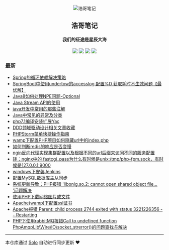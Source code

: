 <p align="center"><img alt="浩哥笔记" src="https://cdn.jsdelivr.net/gh/barryzpc/pic-repo/my-blog/img/barry.png"></p><h2 align="center">
浩哥笔记
</h2>

<h4 align="center">我们的征途是星辰大海</h4>
<p align="center"><a title="浩哥笔记" target="_blank" href="https://github.com/barryzpc/solo-blog"><img src="https://img.shields.io/github/last-commit/barryzpc/solo-blog.svg?style=flat-square&color=FF9900"></a>
<a title="GitHub repo size in bytes" target="_blank" href="https://github.com/barryzpc/solo-blog"><img src="https://img.shields.io/github/repo-size/barryzpc/solo-blog.svg?style=flat-square"></a>
<a title="Solo Version" target="_blank" href="https://github.com/88250/solo/releases"><img src="https://img.shields.io/badge/solo-4.4.0-f1e05a.svg?style=flat-square&color=blueviolet"></a>
<a title="Hits" target="_blank" href="https://github.com/88250/hits"><img src="https://hits.b3log.org/barryzpc/solo-blog.svg"></a></p>

### 最新

* [Spring的循环依赖解决策略](https://myblog.zhengpc.com/articles/2024/04/14/1713098770442.html)
* [SpringBoot中使用undertow的accesslog 配置%D 获取耗时不生效问题【最优解】](https://myblog.zhengpc.com/articles/2023/11/22/1700621273810.html)
* [Java8如何处理NPE问题-Optional](https://myblog.zhengpc.com/articles/2023/09/19/1695088524727.html)
* [Java Stream API的使用](https://myblog.zhengpc.com/articles/2023/09/17/1694954238502.html)
* [java开发中常用的那些注解](https://myblog.zhengpc.com/articles/2023/04/13/1681358172194.html)
* [Java中常见的异常及分类](https://myblog.zhengpc.com/articles/2022/12/01/1669880943618.html)
* [php7.1编译安装扩展Yac](https://myblog.zhengpc.com/articles/2022/07/13/1657681076161.html)
* [DDD领域驱动设计相关文章收藏](https://myblog.zhengpc.com/articles/2022/07/12/1657594193348.html)
* [PHPStorm菜单快捷操作指南](https://myblog.zhengpc.com/articles/2021/09/05/1630851971940.html)
* [wamp下配置PHP项目如何隐藏url中的index.php](https://myblog.zhengpc.com/articles/2021/03/24/1616573872192.html)
* [如何判断redis的响应是否变慢](https://myblog.zhengpc.com/articles/2020/12/08/1607392229857.html)
* [ngin反向代理实现集群配置以及根据不同的url后缀来访问不同的服务配置](https://myblog.zhengpc.com/articles/2020/12/04/1607013142180.html)
* [转：nginx中的 fastcgi_pass为什么有时候是unix:/tmp/php-fpm.sock，有时候是127.0.0.1:9000](https://myblog.zhengpc.com/articles/2020/11/26/1606355061499.html)
* [windows下安装Jenkins](https://myblog.zhengpc.com/articles/2020/11/23/1606127171977.html)
* [配置MySQL数据库主从同步](https://myblog.zhengpc.com/articles/2020/11/18/1605694234803.html)
* [系统更新导致：PHP报错 'libonig.so.2: cannot open shared object file... '问题解决](https://myblog.zhengpc.com/articles/2020/08/27/1598522167215.html)
* [使用PHP下载网络图片或文件](https://myblog.zhengpc.com/articles/2020/08/12/1597218334271.html)
* [Apache(wamp)下配置ssl证书](https://myblog.zhengpc.com/articles/2020/08/04/1596512458890.html)
* [Apache报错 Parent: child process 2744 exited with status 3221226356 -- Restarting](https://myblog.zhengpc.com/articles/2020/08/04/1596509366225.html)
* [PHP下使用rabbitMQ报错Call to undefined function PhpAmqpLib\\Wire\\IO\\socket_strerror()的问题查找与解决](https://myblog.zhengpc.com/articles/2020/08/03/1596442518677.html)



---

本仓库通过 [Solo](https://github.com/88250/solo) 自动进行同步更新 ❤️ 